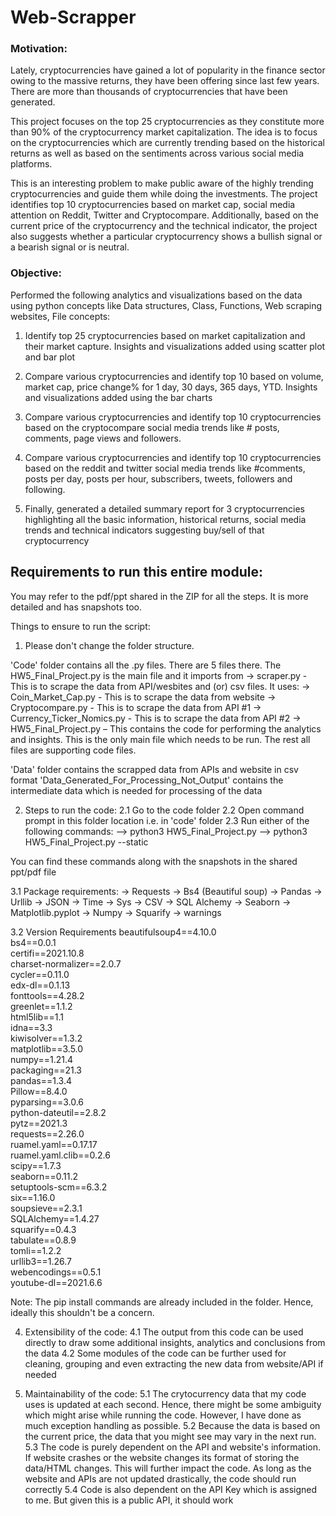 # Web-Scrapper

### Motivation:
Lately, cryptocurrencies have gained a lot of popularity in the finance sector owing to the massive returns, they have been offering since last few years. There are more than thousands of cryptocurrencies that have been generated.  

This project focuses on the top 25 cryptocurrencies as they constitute more than 90% of the cryptocurrency market capitalization. The idea is to focus on the cryptocurrencies which are currently trending based on the historical returns as well as based on the sentiments across various social media platforms. 

This is an interesting problem to make public aware of the highly trending cryptocurrencies and guide them while doing the investments. The project identifies top 10 cryptocurrencies based on market cap, social media attention on Reddit, Twitter and Cryptocompare. Additionally, based on the current price of the cryptocurrency and the technical indicator, the project also suggests whether a particular cryptocurrency shows a bullish signal or a bearish signal or is neutral.


### Objective:
Performed the following analytics and visualizations based on the data using python concepts like Data structures, Class, Functions, Web scraping websites, File concepts:

1. Identify top 25 cryptocurrencies based on market capitalization and their market capture. Insights and visualizations added using scatter plot and bar plot

2. Compare various cryptocurrencies and identify top 10 based on volume, market cap, price change% for 1 day, 30 days, 365 days, YTD. Insights and visualizations added using the bar charts

3. Compare various cryptocurrencies and identify top 10 cryptocurrencies based on the cryptocompare social media trends like # posts, comments, page views and followers.

4. Compare various cryptocurrencies and identify top 10 cryptocurrencies based on the reddit and twitter social media trends like #comments, posts per day, posts per hour, subscribers, tweets, followers and following.

5. Finally, generated a detailed summary report for 3 cryptocurrencies highlighting all the basic information, historical returns, social media trends and technical indicators suggesting buy/sell of that cryptocurrency


## Requirements to run this entire module:

You may refer to the pdf/ppt shared in the ZIP for all the steps. It is more detailed and has snapshots too.

Things to ensure to run the script:

1. Please don't change the folder structure.

'Code' folder contains all the .py files. There are 5 files there. The HW5_Final_Project.py is the main file and it imports from
	-> scraper.py - This is to scrape the data from API/wesbites and (or) csv files. It uses:
		 -> Coin_Market_Cap.py - This is to scrape the data from website
		 -> Cryptocompare.py - This is to scrape the data from API #1
		 -> Currency_Ticker_Nomics.py - This is to scrape the data from API #2
	-> HW5_Final_Project.py – This contains the code for performing the analytics and insights. This is the only main file which needs to be run. The rest all files are supporting code files. 

'Data' folder contains the scrapped data from APIs and website in csv format
'Data_Generated_For_Processing_Not_Output' contains the intermediate data which is needed for processing of the data


2. Steps to run the code:
2.1 Go to the code folder
2.2 Open command prompt in this folder location i.e. in 'code' folder
2.3 Run either of the following commands:
	--> python3 HW5_Final_Project.py
	--> python3 HW5_Final_Project.py --static
	
You can find these commands along with the snapshots in the shared ppt/pdf file


3.1 Package requirements:
-> Requests
-> Bs4 (Beautiful soup)
-> Pandas
-> Urllib
-> JSON
-> Time
-> Sys
-> CSV
-> SQL Alchemy
-> Seaborn
-> Matplotlib.pyplot
-> Numpy
-> Squarify
-> warnings


3.2 Version Requirements
beautifulsoup4==4.10.0   
bs4==0.0.1   
certifi==2021.10.8   
charset-normalizer==2.0.7   
cycler==0.11.0   
edx-dl==0.1.13    
fonttools==4.28.2    
greenlet==1.1.2   
html5lib==1.1   
idna==3.3   
kiwisolver==1.3.2   
matplotlib==3.5.0   
numpy==1.21.4   
packaging==21.3   
pandas==1.3.4   
Pillow==8.4.0   
pyparsing==3.0.6   
python-dateutil==2.8.2   
pytz==2021.3   
requests==2.26.0   
ruamel.yaml==0.17.17   
ruamel.yaml.clib==0.2.6   
scipy==1.7.3   
seaborn==0.11.2   
setuptools-scm==6.3.2   
six==1.16.0   
soupsieve==2.3.1   
SQLAlchemy==1.4.27   
squarify==0.4.3   
tabulate==0.8.9   
tomli==1.2.2   
urllib3==1.26.7   
webencodings==0.5.1   
youtube-dl==2021.6.6   


Note: The pip install commands are already included in the folder. Hence, ideally this shouldn't be a concern.



4. Extensibility of the code:
4.1 The output from this code can be used directly to draw some additional insights, analytics and conclusions from the data
4.2 Some modules of the code can be further used for cleaning, grouping and even extracting the new data from website/API if needed


5. Maintainability of the code:
5.1 The crytocurrency data that my code uses is updated at each second. Hence, there might be some ambiguity which might arise while running the code. However, 
I have done as much exception handling as possible.
5.2 Because the data is based on the current price, the data that you might see may vary in the next run.
5.3 The code is purely dependent on the API and website's information. If website crashes or the website changes its format of storing the data/HTML changes. 
This will further impact the code. As long as the website and APIs are not updated drastically, the code should run correctly
5.4 Code is also dependent on the API Key which is assigned to me. But given this is a public API, it should work
